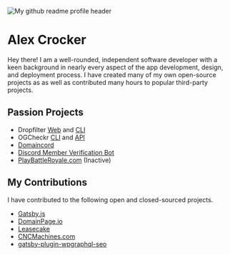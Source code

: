 ![My github readme profile header](https://cdn.some.pics/croc/640d027ea2609.svg)

# Alex Crocker

Hey there! I am a well-rounded, independent software developer with a keen background in nearly every aspect of the app development, design, and deployment process. I have created many of my own open-source projects as as well as contributed many hours to popular third-party projects.

## Passion Projects
- Dropfilter [Web](https://github.com/crock/dropfilter) and [CLI](https://github.com/crock/dropfilter-cli)
- OGCheckr [CLI](https://github.com/checker/cli) and [API](https://github.com/checker/api)
- [Domaincord](https://domaincord.com)
- [Discord Member Verification Bot](https://github.com/crock/verification-bot)
- [PlayBattleRoyale.com](https://github.com/crock/clip-aggregator) (Inactive)

## My Contributions
I have contributed to the following open and closed-sourced projects.
- [Gatsby.js](https://github.com/gatsbyjs/gatsby)
- [DomainPage.io](https://github.com/domainpage)
- [Leasecake](https://leasecake.com)
- [CNCMachines.com](https://cncmachines.com)
- [gatsby-plugin-wpgraphql-seo](https://github.com/ashhitch/gatsby-plugin-wpgraphql-seo)

